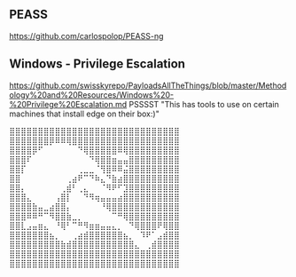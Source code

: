 ## PEASS
https://github.com/carlospolop/PEASS-ng

## Windows - Privilege Escalation 
https://github.com/swisskyrepo/PayloadsAllTheThings/blob/master/Methodology%20and%20Resources/Windows%20-%20Privilege%20Escalation.md
PSSSST "This has tools to use on certain machines that install edge on their box:)"

⣿⣿⣿⣿⣿⣿⣿⣿⣿⣿⣿⣿⣿⣿⣿⣿⣿⣿⣿⣿⣿⣿⣿⣿⣿⣿⣿⣿⣿⣿
⣿⣿⣿⣿⣿⣿⣿⡿⠿⠿⢿⣿⣿⣿⣿⣿⣿⣿⣿⣿⣿⣿⣿⣿⣿⣿⣿⣿⣿⣿
⣿⣿⣿⣿⡿⠋⠀⠀⠀⠀⠀⠀⠙⢿⣿⣿⣿⣿⣿⠿⢿⣿⣿⣿⣿⣿⣿⣿⣿⣿
⣿⣿⣿⠏⠀⠀⠀⠀⠀⠀⠀⠀⠀⠀⠙⢿⣿⣿⣶⣤⣤⣿⣿⣿⣿⣿⣿⣿⣿⣿
⣿⣿⡏⠀⠀⠀⠀⠀⠀⠀⠀⠀⢀⣀⣀⠈⢻⣿⠿⠿⣬⣿⣿⣿⣿⣿⣿⣿⣿⣿
⣿⣿⠀⠀⠀⠀⠀⠀⠀⠀⢀⣴⠟⠉⠙⠷⣄⠙⣷⣴⣿⣿⣿⣿⣿⣿⣿⣿⣿⣿
⣿⣿⡄⠀⠀⠀⠀⠀⠀⢀⣾⠃⢀⣄⠀⠀⠈⠻⠟⠋⣹⣿⣿⣿⣿⣿⣿⣿⣿⣿
⣿⣿⣿⣄⠀⠀⠀⠀⢠⣿⡇⠀⠀⠙⠻⢶⣤⣤⣤⣴⣿⣿⣿⣿⣿⣿⣿⣿⣿⣿
⣿⣿⣿⣿⣷⣤⣀⣴⣿⣿⡄⠀⠀⠀⠀⠀⠘⢿⣿⣿⣿⣿⣿⣿⣿⣿⣿⣿⣿⣿
⣿⣿⣿⠿⠿⠛⠉⠻⣿⣿⣷⣀⡀⠀⠀⠀⠀⠀⠉⠛⢿⣿⣿⣿⣿⣿⣿⣿⣿⣿
⣿⣿⣇⣠⣤⣶⣄⠀⠘⢿⠃⠉⠛⠻⣶⣶⣤⣤⣄⡀⠀⠙⢿⣿⣿⣿⠟⢿⣿⣿
⣿⣿⣿⣿⣿⣿⣿⣦⡀⠀⠀⢀⣴⣾⣿⣿⣿⣿⣿⣿⣦⡀⠀⠹⠟⠁⣠⣾⣿⣿
⣿⣿⣿⣿⣿⣿⣿⣿⣿⣷⣾⣿⣿⣿⣿⣿⣿⣿⣿⣿⣿⣿⣄⠀⢀⣾⣿⣿⣿⣿
⣿⣿⣿⣿⣿⣿⣿⣿⣿⣿⣿⣿⣿⣿⣿⣿⣿⣿⣿⣿⣿⣿⣿⣿⣿⣿⣿⣿⣿⣿
⣿⣿⣿⣿⣿⣿⣿⣿⣿⣿⣿⣿⣿⣿⣿⣿⣿⣿⣿⣿⣿⣿⣿⣿⣿⣿⣿⣿⣿⣿
